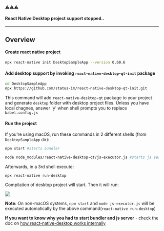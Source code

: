 :warning::warning::warning:
#### React Native Desktop project support stopped..

---
## Overview

#### Create react native project
```sh
npx react-native init DesktopSampleApp --version 0.60.6
```

#### Add desktop support by invoking `react-native-desktop-qt-init` package
```sh
cd DesktopSampleApp
npx https://github.com/status-im/react-native-desktop-qt-init.git
```
This command will add `react-native-desktop-qt` package to your project and generate `desktop` folder with desktop project files.
Unless you have local chagnes, answer 'y' when shell prompts you to replace `babel.config.js`


#### Run the project
If you're using macOS, run these commands in 2 different shells (from `DesktopSampleApp` dir):
```sh
npm start #starts bundler
```
```sh
node node_modules/react-native-desktop-qt/js-executor.js #starts js server
```

Afterwards, in a 3rd shell execute:
```sh
npx react-native run-desktop
```
Compilation of desktop project will start. Then it will run:

![](./media/react-native-desktop-new-app.png)

**Note:** On non-macOS systems, `npm start` and `node js-executor.js` will be executed automatically by the above command(`react-native run-desktop`)


**If you want to know why you had to start bundler and js server** - check the doc on [how react-native-desktop works internally](./HowRNDesktopAppWorks.md)
